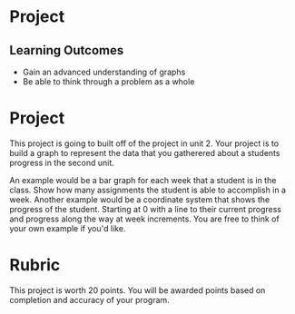 # Project

## Learning Outcomes ##

- Gain an advanced understanding of graphs
- Be able to think through a problem as a whole

# Project #

This project is going to built off of the project in unit 2. Your project is to build a graph to represent the data that you gatherered about a students progress in the second unit. 

An example would be a bar graph for each week that a student is in the class. Show how many assignments the student is able to accomplish in a week. 
Another example would be a coordinate system that shows the progress of the student. Starting at 0 with a line to their current progress and progress along the way at week increments.
You are free to think of your own example if you'd like.

# Rubric #

This project is worth 20 points. You will be awarded points based on completion and accuracy of your program. 


